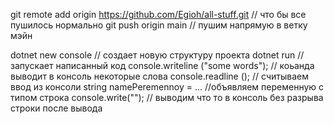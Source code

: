 git remote add origin https://github.com/Egioh/all-stuff.git // что бы все пушилось нормально
git push origin main // пушим напрямую в ветку мэйн

dotnet new console // создает новую структуру проекта
dotnet run // запускает написанный код
console.writeline ("some words");  // коьанда выводит в консоль некоторые слова
console.readline (); // считываем ввод из консоли 
string namePeremennoy = ... //объявляем переменную с типом строка
console.write(""); // выводим что то в консоль без разрыва строки после вывода
